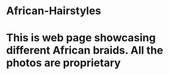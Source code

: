 
# African-Hairstyles
# This is web page showcasing different African braids. All the photos are proprietary

